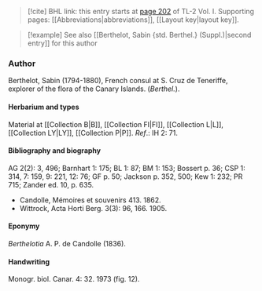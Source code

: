 > [!cite] BHL link: this entry starts at [page 202](https://www.biodiversitylibrary.org/item/103414#page/250/mode/1up) of TL-2 Vol. I.
> Supporting pages: [[Abbreviations|abbreviations]], [[Layout key|layout key]].

> [!example] See also [[Berthelot, Sabin {std. Berthel.} (Suppl.)|second entry]] for this author

### Author

Berthelot, Sabin (1794-1880), French consul at S. Cruz de Teneriffe, explorer of the flora of the Canary Islands. (*Berthel.*).

#### Herbarium and types

Material at [[Collection B|B]], [[Collection FI|FI]], [[Collection L|L]], [[Collection LY|LY]], [[Collection P|P]].
*Ref*.: IH 2: 71.

#### Bibliography and biography

AG 2(2): 3, 496; Barnhart 1: 175; BL 1: 87; BM 1: 153; Bossert p. 36; CSP 1: 314, 7: 159, 9: 221, 12: 76; GF p. 50; Jackson p. 352, 500; Kew 1: 232; PR 715; Zander ed. 10, p. 635.
- Candolle, Mémoires et souvenirs 413. 1862.
- Wittrock, Acta Horti Berg. 3(3): 96, 166. 1905.

#### Eponymy

*Berthelotia* A. P. de Candolle (1836).

#### Handwriting

Monogr. biol. Canar. 4: 32. 1973 (fig. 12).


